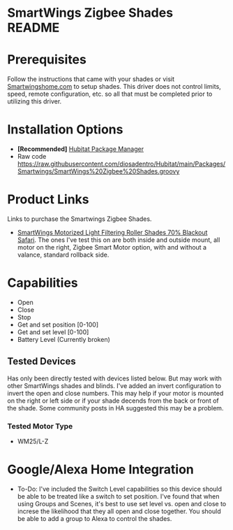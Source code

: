 # SmartWings Zigbee Shades README

# Prerequisites

Follow the instructions that came with your shades or visit [Smartwingshome.com](https://www.smartwingshome.com/) to setup shades. This driver does not control limits, speed, remote configuration, etc. so all that must be completed prior to utilizing this driver.

# Installation Options

* **[Recommended]** [Hubitat Package Manager]()
* Raw code https://raw.githubusercontent.com/diosadentro/Hubitat/main/Packages/Smartwings/SmartWings%20Zigbee%20Shades.groovy

# Product Links

Links to purchase the Smartwings Zigbee Shades.
* [SmartWings Motorized Light Filtering Roller Shades 70% Blackout Safari](https://www.smartwingshome.com/products/smartwings-motorized-light-filtering-roller-shades-70-blackout-safari). The ones I've test this on are both inside and outside mount, all motor on the right, Zigbee Smart Motor option, with and without a valance, standard rollback side.


# Capabilities

* Open
* Close
* Stop
* Get and set position [0-100]
* Get and set level [0-100]
* Battery Level (Currently broken)

## Tested Devices

Has only been directly tested with devices listed below. But may work with other SmartWings shades and blinds. I've added an invert configuration to invert the open and close numbers. This may help if your motor is mounted on the right or left side or if your shade decends from the back or front of the shade. Some community posts in HA suggested this may be a problem.

### Tested Motor Type

* WM25/L-Z

# Google/Alexa Home Integration

* To-Do: I've included the Switch Level capabilities so this device should be able to be treated like a switch to set position. I've found that when using Groups and Scenes, it's best to use set level vs. open and close to increse the likelihood that they all open and close together. You should be able to add a group to Alexa to control the shades.